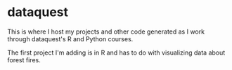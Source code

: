 # dataquest
This is where I host my projects and other code generated as I work through dataquest's R and Python courses.

The first project I'm adding is in R and has to do with visualizing data about forest fires.
